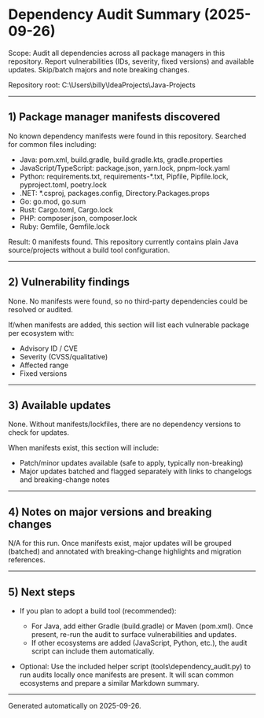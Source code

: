 # Dependency Audit Summary (2025-09-26)

Scope: Audit all dependencies across all package managers in this repository. Report vulnerabilities (IDs, severity, fixed versions) and available updates. Skip/batch majors and note breaking changes.

Repository root: C:\\Users\\billy\\IdeaProjects\\Java-Projects

---

## 1) Package manager manifests discovered

No known dependency manifests were found in this repository. Searched for common files including:
- Java: pom.xml, build.gradle, build.gradle.kts, gradle.properties
- JavaScript/TypeScript: package.json, yarn.lock, pnpm-lock.yaml
- Python: requirements.txt, requirements-*.txt, Pipfile, Pipfile.lock, pyproject.toml, poetry.lock
- .NET: *.csproj, packages.config, Directory.Packages.props
- Go: go.mod, go.sum
- Rust: Cargo.toml, Cargo.lock
- PHP: composer.json, composer.lock
- Ruby: Gemfile, Gemfile.lock

Result: 0 manifests found. This repository currently contains plain Java source/projects without a build tool configuration.

---

## 2) Vulnerability findings

None. No manifests were found, so no third-party dependencies could be resolved or audited.

If/when manifests are added, this section will list each vulnerable package per ecosystem with:
- Advisory ID / CVE
- Severity (CVSS/qualitative)
- Affected range
- Fixed versions

---

## 3) Available updates

None. Without manifests/lockfiles, there are no dependency versions to check for updates.

When manifests exist, this section will include:
- Patch/minor updates available (safe to apply, typically non-breaking)
- Major updates batched and flagged separately with links to changelogs and breaking-change notes

---

## 4) Notes on major versions and breaking changes

N/A for this run. Once manifests exist, major updates will be grouped (batched) and annotated with breaking-change highlights and migration references.

---

## 5) Next steps

- If you plan to adopt a build tool (recommended):
  - For Java, add either Gradle (build.gradle) or Maven (pom.xml). Once present, re-run the audit to surface vulnerabilities and updates.
  - If other ecosystems are added (JavaScript, Python, etc.), the audit script can include them automatically.

- Optional: Use the included helper script (tools\\dependency_audit.py) to run audits locally once manifests are present. It will scan common ecosystems and prepare a similar Markdown summary.

---

Generated automatically on 2025-09-26.
